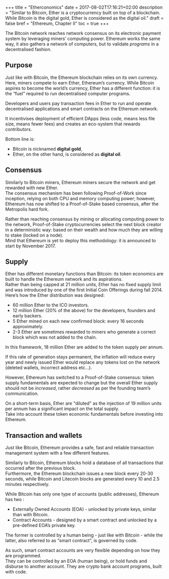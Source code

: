 +++
title = "Etherconomics"
date = 2017-08-02T17:16:21+02:00
description = "Similar to Bitcoin, Ether is a cryptocurrency built on top of a blockchain. While Bitcoin is the digital gold, Ether is considered as the digital oil."
draft = false
bref = "Ethereum, Chapter II"
toc = true
+++

The Bitcoin network reaches network consensus on its electronic payment system by leveraging miners’ computing power. Ethereum works the same way, it also gathers a network of computers, but to validate _programs_ in a decentralised fashion.

## Purpose

Just like with Bitcoin, the Ethereum blockchain relies on its own currency. Here, miners compete to earn Ether, Ethereum’s currency. While Bitcoin aspires to become the world’s currency, Ether has a different function: it is the “fuel” required to run decentralised computer programs.  

Developers and users pay transaction fees in Ether to run and operate decentralised applications and smart contracts on the Ethereum network.  

It incentivises deployment of efficient DApps (less code, means less file size, means fewer fees) and creates an eco-system that rewards contributors.  

Bottom line is:   

* Bitcoin is nicknamed **digital gold**,  
* Ether, on the other hand, is considered as **digital oil**.

## Consensus

Similarly to Bitcoin miners, Ethereum miners secure the network and get rewarded with new Ether.  
The consensus mechanism has been following Proof-of-Work since inception, relying on both CPU and memory computing power; however, Ethereum has now shifted to a Proof-of-Stake based consensus, after the Metropolis hard fork.

Rather than reaching consensus by mining or allocating computing power to the network, Proof-of-Stake cryptocurrencies select the next block creator in a deterministic way: based on their wealth and how much they are willing to stake (locked on a node).  
Mind that Ethereum is yet to deploy this methodology: it is announced to start by November 2017.

## Supply

Ether has different monetary functions than Bitcoin: its token economics are built to handle the Ethereum network and its aspirations.  
Rather than being capped at 21 million units, Ether has no fixed supply limit and was introduced by one of the first Initial Coin Offerings during fall 2014. Here’s how the Ether distribution was designed:

* 60 million Ether to the ICO investors.
* 12 million Ether (20% of the above) for the developers, founders and early backers.
* 5 Ether mined on each new confirmed block: every 16 seconds approximately.
* 2-3 Ether are sometimes rewarded to miners who generate a correct block which was not added to the chain.

In this framework, 18 million Ether are added to the token supply per annum.  

If this rate of generation stays permanent, the inflation will reduce every year and newly issued Ether would replace any tokens lost on the network (deleted wallets, incorrect address etc…).  

However, Ethereum has switched to a Proof-of-Stake consensus: token supply fundamentals are expected to change but the overall Ether supply should not be _increased_, rather _decreased_ as per the founding team’s communication.

On a short-term basis, Ether are "diluted" as the injection of 19 million units per annum has a significant impact on the total supply.  
Take into account these token economic fundamentals before investing into Ethereum.

## Transaction and wallets

Just like Bitcoin, Ethereum provides a safe, fast and reliable transaction management system with a few different features.  

Similarly to Bitcoin, Ethereum blocks hold a database of all transactions that occurred after the previous block.  
Furthermore, the Ethereum blockchain issues a new block every 20-30 seconds, while Bitcoin and Litecoin blocks are generated every 10 and 2.5 minutes respectively.

While Bitcoin has only one type of accounts (public addresses), Ethereum has two :

- Externally Owned Accounts (EOA) - unlocked by private keys, similar than with Bitcoin.
- Contract Accounts - designed by a smart contract and unlocked by a pre-defined EOA’s private key.

The former is controlled by a human being - just like with Bitcoin - while the latter, also referred to as “smart contract”, is governed by code.

As such, smart contract accounts are very flexible depending on how they are programmed.  
They can be controlled by an EOA (human being), or hold funds and disburse to another account. They are crypto bank account programs, built with code.
